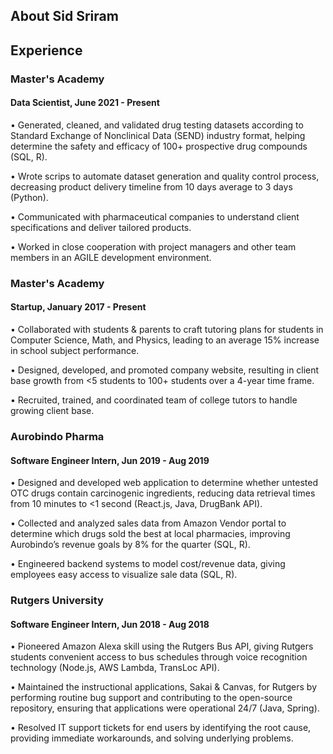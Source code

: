 ## About Sid Sriram

## Experience

### Master's Academy
#### Data Scientist, June 2021 - Present

•	Generated, cleaned, and validated drug testing datasets according to Standard Exchange of Nonclinical Data (SEND) industry format, helping determine the safety and efficacy of 100+ prospective drug compounds (SQL, R).

•	Wrote scrips to automate dataset generation and quality control process, decreasing product delivery timeline from 10   days average to 3 days (Python).

•	Communicated with pharmaceutical companies to understand client specifications and deliver tailored products.

•	Worked in close cooperation with project managers and other team members in an AGILE development environment.


### Master's Academy
#### Startup, January 2017 - Present

•	Collaborated with students & parents to craft tutoring plans for students in Computer Science, Math, and Physics, leading to an average 15% increase in school subject performance.

•	Designed, developed, and promoted company website, resulting in client base growth from <5 students to 100+ students over a 4-year time frame.

•	Recruited, trained, and coordinated team of college tutors to handle growing client base.

### Aurobindo Pharma
#### Software Engineer Intern, Jun 2019 - Aug 2019

•	Designed and developed web application to determine whether untested OTC drugs contain carcinogenic ingredients, reducing data retrieval times from 10 minutes to <1 second (React.js, Java, DrugBank API).

•	Collected and analyzed sales data from Amazon Vendor portal to determine which drugs sold the best at local pharmacies, improving Aurobindo’s revenue goals by 8% for the quarter (SQL, R).

•	Engineered backend systems to model cost/revenue data, giving employees easy access to visualize sale data (SQL, R).

### Rutgers University
#### Software Engineer Intern, Jun 2018 - Aug 2018

•	Pioneered Amazon Alexa skill using the Rutgers Bus API, giving Rutgers students convenient access to bus schedules through voice recognition technology (Node.js, AWS Lambda, TransLoc API).

•	Maintained the instructional applications, Sakai & Canvas, for Rutgers by performing routine bug support and contributing to the open-source repository, ensuring that applications were operational 24/7 (Java, Spring).

•	Resolved IT support tickets for end users by identifying the root cause, providing immediate workarounds, and solving underlying problems.

